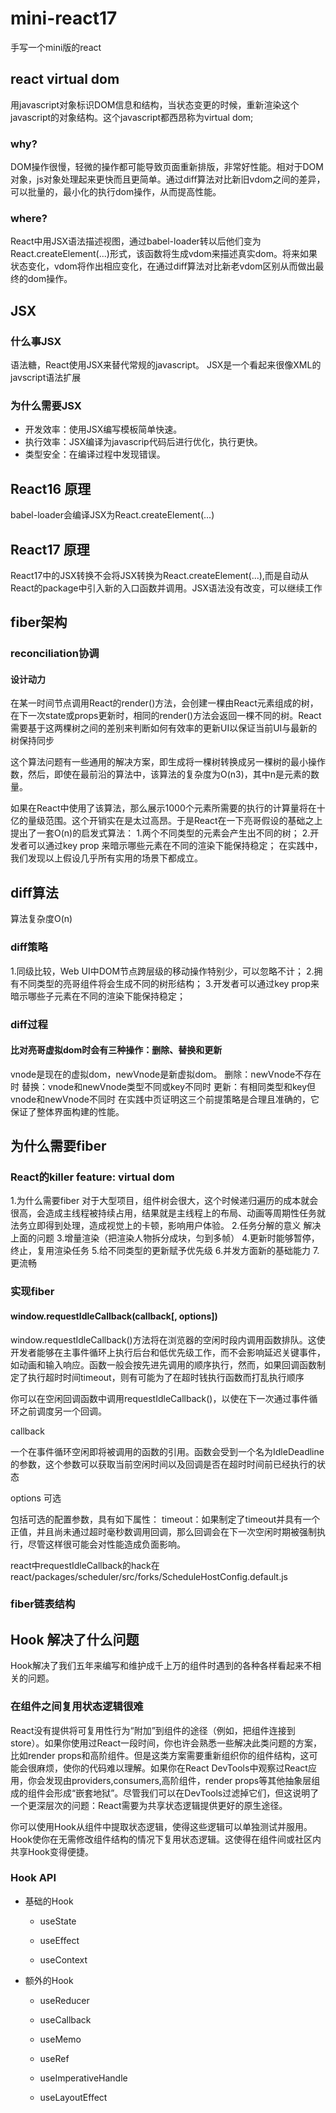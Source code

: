 # mini-react17
手写一个mini版的react

## react virtual dom
用javascript对象标识DOM信息和结构，当状态变更的时候，重新渲染这个javascript的对象结构。这个javascript都西昂称为virtual dom;

### why? 
DOM操作很慢，轻微的操作都可能导致页面重新排版，非常好性能。相对于DOM对象，js对象处理起来更快而且更简单。通过diff算法对比新旧vdom之间的差异，可以批量的，最小化的执行dom操作，从而提高性能。

### where? 
React中用JSX语法描述视图，通过babel-loader转以后他们变为React.createElement(...)形式，该函数将生成vdom来描述真实dom。将来如果状态变化，vdom将作出相应变化，在通过diff算法对比新老vdom区别从而做出最终的dom操作。

## JSX
### 什么事JSX
语法糖，React使用JSX来替代常规的javascript。
JSX是一个看起来很像XML的javscript语法扩展

### 为什么需要JSX

- 开发效率：使用JSX编写模板简单快速。
- 执行效率：JSX编译为javascrip代码后进行优化，执行更快。
- 类型安全：在编译过程中发现错误。

## React16 原理
babel-loader会编译JSX为React.createElement(...)

## React17 原理
React17中的JSX转换不会将JSX转换为React.createElement(...),而是自动从React的package中引入新的入口函数并调用。JSX语法没有改变，可以继续工作

## fiber架构
### reconciliation协调
#### 设计动力
在某一时间节点调用React的render()方法，会创建一棵由React元素组成的树，在下一次state或props更新时，相同的render()方法会返回一棵不同的树。React需要基于这两棵树之间的差别来判断如何有效率的更新UI以保证当前UI与最新的树保持同步

这个算法问题有一些通用的解决方案，即生成将一棵树转换成另一棵树的最小操作数，然后，即使在最前沿的算法中，该算法的复杂度为O(n3)，其中n是元素的数量。

如果在React中使用了该算法，那么展示1000个元素所需要的执行的计算量将在十亿的量级范围。这个开销实在是太过高昂。于是React在一下亮哥假设的基础之上提出了一套O(n)的启发式算法：
1.两个不同类型的元素会产生出不同的树；
2.开发者可以通过key prop 来暗示哪些元素在不同的渲染下能保持稳定；
在实践中，我们发现以上假设几乎所有实用的场景下都成立。

## diff算法
算法复杂度O(n)
### diff策略
1.同级比较，Web UI中DOM节点跨层级的移动操作特别少，可以忽略不计；
2.拥有不同类型的亮哥组件将会生成不同的树形结构；
3.开发者可以通过key prop来暗示哪些子元素在不同的渲染下能保持稳定；
### diff过程
#### 比对亮哥虚拟dom时会有三种操作：删除、替换和更新
vnode是现在的虚拟dom，newVnode是新虚拟dom。
删除：newVnode不存在时
替换：vnode和newVnode类型不同或key不同时
更新：有相同类型和key但vnode和newVnode不同时
在实践中页证明这三个前提策略是合理且准确的，它保证了整体界面构建的性能。

## 为什么需要fiber
### React的killer feature: virtual dom
1.为什么需要fiber
  对于大型项目，组件树会很大，这个时候递归遍历的成本就会很高，会造成主线程被持续占用，结果就是主线程上的布局、动画等周期性任务就法务立即得到处理，造成视觉上的卡顿，影响用户体验。
2.任务分解的意义
  解决上面的问题
3.增量渲染（把渲染人物拆分成块，匀到多帧）
4.更新时能够暂停，终止，复用渲染任务
5.给不同类型的更新赋予优先级
6.并发方面新的基础能力
7.更流畅

### 实现fiber
#### window.requestIdleCallback(callback[, options])
window.requestIdleCallback()方法将在浏览器的空闲时段内调用函数排队。这使开发者能够在主事件循环上执行后台和低优先级工作，而不会影响延迟关键事件，如动画和输入响应。函数一般会按先进先调用的顺序执行，然而，如果回调函数制定了执行超时时间timeout，则有可能为了在超时钱执行函数而打乱执行顺序

你可以在空闲回调函数中调用requestIdleCallback()，以使在下一次通过事件循环之前调度另一个回调。

callback

一个在事件循环空闲即将被调用的函数的引用。函数会受到一个名为IdleDeadline的参数，这个参数可以获取当前空闲时间以及回调是否在超时时间前已经执行的状态

options 可选

包括可选的配置参数，具有如下属性：
timeout：如果制定了timeout并具有一个正值，并且尚未通过超时毫秒数调用回调，那么回调会在下一次空闲时期被强制执行，尽管这样很可能会对性能造成负面影响。

react中requestIdleCallback的hack在
react/packages/scheduler/src/forks/ScheduleHostConfig.default.js

### fiber链表结构

## Hook 解决了什么问题
Hook解决了我们五年来编写和维护成千上万的组件时遇到的各种各样看起来不相关的问题。
### 在组件之间复用状态逻辑很难
React没有提供将可复用性行为“附加”到组件的途径（例如，把组件连接到store）。如果你使用过React一段时间，你也许会熟悉一些解决此类问题的方案，比如render props和高阶组件。但是这类方案需要重新组织你的组件结构，这可能会很麻烦，使你的代码难以理解。如果你在React DevTools中观察过React应用，你会发现由providers,consumers,高阶组件，render props等其他抽象层组成的组件会形成“嵌套地狱”。尽管我们可以在DevTools过滤掉它们，但这说明了一个更深层次的问题：React需要为共享状态逻辑提供更好的原生途径。

你可以使用Hook从组件中提取状态逻辑，使得这些逻辑可以单独测试并服用。Hook使你在无需修改组件结构的情况下复用状态逻辑。这使得在组件间或社区内共享Hook变得便捷。
### Hook API
- 基础的Hook

  - useState

  - useEffect

  - useContext

- 额外的Hook
  - useReducer

  - useCallback

  - useMemo

  - useRef

  - useImperativeHandle

  - useLayoutEffect




